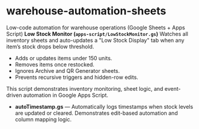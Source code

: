 # warehouse-automation-sheets
Low-code automation for warehouse operations (Google Sheets + Apps Script)
**Low Stock Monitor (`apps-script/LowStockMonitor.gs`)**
Watches all inventory sheets and auto-updates a "Low Stock Display" tab when any item’s stock drops below threshold.
- Adds or updates items under 150 units.
- Removes items once restocked.
- Ignores Archive and QR Generator sheets.
- Prevents recursive triggers and hidden-row edits.

This script demonstrates inventory monitoring, sheet logic, and event-driven automation in Google Apps Script.

- **autoTimestamp.gs** — Automatically logs timestamps when stock levels are updated or cleared. Demonstrates edit-based automation and column mapping logic.
